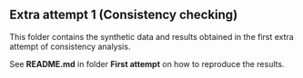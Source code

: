 ## Extra attempt 1 (Consistency checking) ##

This folder contains the synthetic data and results obtained in the first extra attempt of consistency analysis. 

See **README.md** in folder **First attempt** on how to reproduce the results. 
